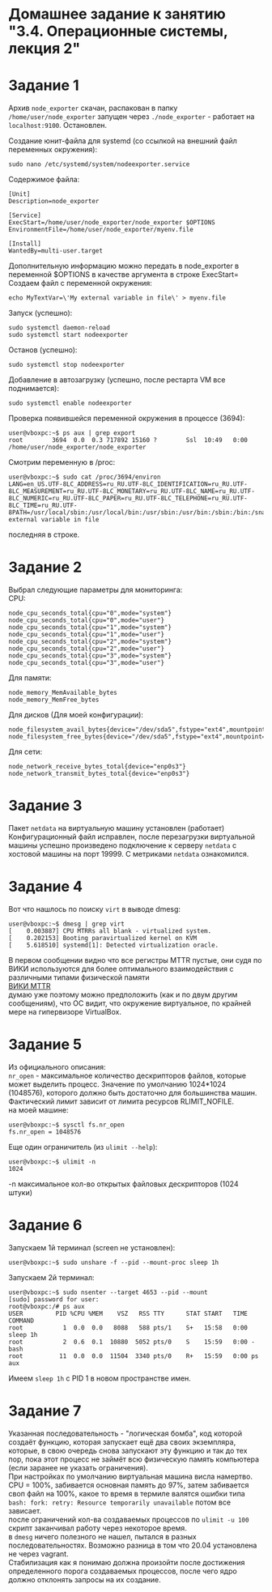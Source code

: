 # Домашнее задание к занятию "3.4. Операционные системы, лекция 2"

# Задание 1  
Архив `node_exporter` скачан, распакован в папку `/home/user/node_exporter`
запущен через `./node_exporter` - работает на `localhost:9100`. Остановлен.

Создание юнит-файла для systemd (со ссылкой на внешний файл переменных окружения):  
~~~
sudo nano /etc/systemd/system/nodeexporter.service
~~~
Содержимое файла:
~~~
[Unit]
Description=node_exporter

[Service]
ExecStart=/home/user/node_exporter/node_exporter $OPTIONS
EnvironmentFile=/home/user/node_exporter/myenv.file

[Install]
WantedBy=multi-user.target
~~~
Дополнительную информацию можно передать в node_exporter в переменной $OPTIONS в качестве аргумента в строке ExecStart=
Создаем файл c переменной окружения:  
~~~
echo MyTextVar=\'My external variable in file\' > myenv.file
~~~
Запуск (успешно):
~~~
sudo systemctl daemon-reload
sudo systemctl start nodeexporter
~~~
Останов (успешно):  
~~~
sudo systemctl stop nodeexporter
~~~
Добавление в автозагрузку (успешно, после рестарта VM все поднимается):
~~~
sudo systemctl enable nodeexporter
~~~
Проверка появившейся переменной окружения в процессе (3694):  
~~~
user@vboxpc:~$ ps aux | grep export
root        3694  0.0  0.3 717892 15160 ?        Ssl  10:49   0:00 /home/user/node_exporter/node_exporter
~~~
Смотрим переменную в /proc:  
~~~
user@vboxpc:~$ sudo cat /proc/3694/environ
LANG=en_US.UTF-8LC_ADDRESS=ru_RU.UTF-8LC_IDENTIFICATION=ru_RU.UTF-8LC_MEASUREMENT=ru_RU.UTF-8LC_MONETARY=ru_RU.UTF-8LC_NAME=ru_RU.UTF-8LC_NUMERIC=ru_RU.UTF-8LC_PAPER=ru_RU.UTF-8LC_TELEPHONE=ru_RU.UTF-8LC_TIME=ru_RU.UTF-8PATH=/usr/local/sbin:/usr/local/bin:/usr/sbin:/usr/bin:/sbin:/bin:/snap/binINVOCATION_ID=3b77dc4ebbc2411e9814656e8d335725JOURNAL_STREAM=8:48901MyTextVar=My external variable in file
~~~
последняя в строке.  
# Задание 2
Выбрал следующие параметры для мониторинга:  
CPU:  
~~~
node_cpu_seconds_total{cpu="0",mode="system"}
node_cpu_seconds_total{cpu="0",mode="user"}
node_cpu_seconds_total{cpu="1",mode="system"}
node_cpu_seconds_total{cpu="1",mode="user"}
node_cpu_seconds_total{cpu="2",mode="system"}
node_cpu_seconds_total{cpu="2",mode="user"}
node_cpu_seconds_total{cpu="3",mode="system"}
node_cpu_seconds_total{cpu="3",mode="user"}
~~~
Для памяти:  
~~~
node_memory_MemAvailable_bytes 
node_memory_MemFree_bytes
~~~
Для дисков (Для моей конфигурации):  
~~~
node_filesystem_avail_bytes{device="/dev/sda5",fstype="ext4",mountpoint="/"}
node_filesystem_free_bytes{device="/dev/sda5",fstype="ext4",mountpoint="/"}
~~~
Для сети:
~~~
node_network_receive_bytes_total{device="enp0s3"} 
node_network_transmit_bytes_total{device="enp0s3"}
~~~
# Задание 3
Пакет `netdata` на виртуальную машину установлен (работает)  
Конфигурационный файл исправлен, после перезагрузки виртуальной машины успешно произведено подключение к серверу `netdata` с хостовой машины на порт 19999.
С метриками `netdata` ознакомился.  
# Задание 4
Вот что нашлось по поиску `virt` в выводе dmesg:
~~~
user@vboxpc:~$ dmesg | grep virt
[    0.003887] CPU MTRRs all blank - virtualized system.
[    0.202153] Booting paravirtualized kernel on KVM
[    5.618510] systemd[1]: Detected virtualization oracle.
~~~
В первом сообщении видно что все регистры MTTR пустые, они судя по ВИКИ используются для более оптимального взаимодействия с различными типами физической памяти  
[ВИКИ MTTR](https://ru.wikipedia.org/wiki/MTRR)  
думаю уже поэтому можно предположить (как и по двум другим сообщениям), что ОС видит, что окружение виртуальное, по крайней мере на гипервизоре VirtualBox.
# Задание 5
Из официального описания:  
`nr_open` - максимальное количество дескрипторов файлов, которые может выделить процесс. Значение по умолчанию 1024*1024 (1048576), которого должно быть достаточно для большинства машин. Фактический лимит зависит от лимита ресурсов RLIMIT_NOFILE.  
на моей машине:  
~~~
user@vboxpc:~$ sysctl fs.nr_open
fs.nr_open = 1048576
~~~
Еще один ограничитель (из `ulimit --help`):  
~~~
user@vboxpc:~$ ulimit -n
1024
~~~
-n	максимальное кол-во открытых файловых дескрипторов (1024 штуки)
# Задание 6
Запускаем 1й терминал (screen не установлен):  
~~~
user@vboxpc:~$ sudo unshare -f --pid --mount-proc sleep 1h
~~~
Запускаем 2й терминал:  
~~~
user@vboxpc:~$ sudo nsenter --target 4653 --pid --mount
[sudo] password for user: 
root@vboxpc:/# ps aux
USER         PID %CPU %MEM    VSZ   RSS TTY      STAT START   TIME COMMAND
root           1  0.0  0.0   8088   588 pts/1    S+   15:58   0:00 sleep 1h
root           2  0.6  0.1  10880  5052 pts/0    S    15:59   0:00 -bash
root          11  0.0  0.0  11504  3340 pts/0    R+   15:59   0:00 ps aux
~~~
Имеем `sleep 1h` c PID 1 в новом пространстве имен.
# Задание 7
Указанная последовательность - "логическая бомба", код которой создаёт функцию, которая запускает ещё два своих экземпляра, которые, в свою очередь снова запускают эту функцию и так до тех пор, пока этот процесс не займёт всю физическую память компьютера (если заранее не указать ограничения).  
При настройках по умолчанию виртуальная машина висла намертво. CPU = 100%, забивается основная память до 97%, затем забивается своп файл на 100%, какое то время в термиле валятся ошибки типа `bash: fork: retry: Resource temporarily unavailable` потом все зависает.    
после ограничений кол-ва создаваемых процессов по `ulimit -u 100` скрипт заканчивал работу через некоторое время.  
в `dmesg` ничего полезного не нашел, пытался в разных последовательностях. Возможно разница в том что 20.04 установлена не через vagrant.  
Стабилизация как я понимаю должна произойти после достижения определенного порога создаваемых процессов, после чего ядро должно отклонять запросы на их создание.
